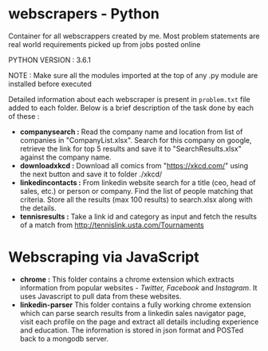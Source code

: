 # webscrapers - Python

Container for all webscrappers created by me. Most problem statements are real world requirements picked up from jobs posted online

PYTHON VERSION : 3.6.1

NOTE : Make sure all the modules imported at the top of any .py module are installed before executed 

Detailed information about each webscraper is present in `problem.txt` file added to each folder. Below is a brief description of the task done by each of these : 

* **companysearch :** Read the company name and location from list of companies in "CompanyList.xlsx". Search for this company on google, retrieve the link for top 5 results and save it to "SearchResults.xlsx" against the company name.
* **downloadxkcd :** Download all comics from "https://xkcd.com/" using the next button and save it to folder ./xkcd/ 
* **linkedincontacts :** From linkedin website search for a title (ceo, head of sales, etc.) or person or company. Find the list of people matching that criteria. Store all the results (max 100 results) to search.xlsx along with the details. 
* **tennisresults :** Take a link id and category as input and fetch the results of a match from http://tennislink.usta.com/Tournaments

# Webscraping via JavaScript

* **chrome :** This folder contains a chrome extension which extracts information from popular websites - *Twitter, Facebook* and *Instagram*. It uses Javascript to pull data from these websites.
* **linkedin-parser** This folder contains a fully working chrome extension which can parse search results from a linkedin sales navigator page, visit each profile on the page and extract all details including experience and education. The information is stored in json format and POSTed back to a mongodb server.
